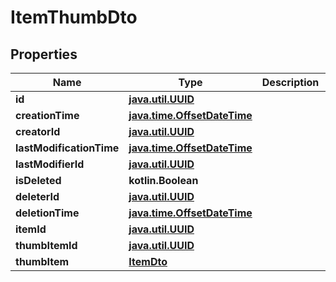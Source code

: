 
# ItemThumbDto

## Properties
Name | Type | Description | Notes
------------ | ------------- | ------------- | -------------
**id** | [**java.util.UUID**](java.util.UUID.md) |  |  [optional]
**creationTime** | [**java.time.OffsetDateTime**](java.time.OffsetDateTime.md) |  |  [optional]
**creatorId** | [**java.util.UUID**](java.util.UUID.md) |  |  [optional]
**lastModificationTime** | [**java.time.OffsetDateTime**](java.time.OffsetDateTime.md) |  |  [optional]
**lastModifierId** | [**java.util.UUID**](java.util.UUID.md) |  |  [optional]
**isDeleted** | **kotlin.Boolean** |  |  [optional]
**deleterId** | [**java.util.UUID**](java.util.UUID.md) |  |  [optional]
**deletionTime** | [**java.time.OffsetDateTime**](java.time.OffsetDateTime.md) |  |  [optional]
**itemId** | [**java.util.UUID**](java.util.UUID.md) |  |  [optional]
**thumbItemId** | [**java.util.UUID**](java.util.UUID.md) |  |  [optional]
**thumbItem** | [**ItemDto**](ItemDto.md) |  |  [optional]



